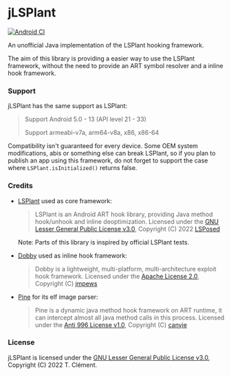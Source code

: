 # jLSPlant

[![Android CI](https://github.com/tclement0922/jLSPlant/actions/workflows/android.yml/badge.svg?branch=main)](https://github.com/tclement0922/jLSPlant/actions/workflows/android.yml)

An unofficial Java implementation of the LSPlant hooking framework.

The aim of this library is providing a easier way to use the LSPlant framework, without the need to 
provide an ART symbol resolver and a inline hook framework.

### Support
jLSPlant has the same support as LSPlant:
> Support Android 5.0 - 13 (API level 21 - 33)
> 
> Support armeabi-v7a, arm64-v8a, x86, x86-64

Compatibility isn't guaranteed for every device. Some OEM system modifications, abis or something
else can break LSPlant, so if you plan to publish an app using this framework, do not forget to
support the case where `LSPlant.isInitialized()` returns false.

### Credits
 - [LSPlant](https://github.com/LSPosed/LSPlant) used as core framework:
   > LSPlant is an Android ART hook library, providing Java method hook/unhook and inline deoptimization.
   > Licensed under the [GNU Lesser General Public License v3.0](https://github.com/LSPosed/LSPlant/blob/master/LICENSE), Copyright (C) 2022 [LSPosed](https://github.com/LSPosed)
   
   Note: Parts of this library is inspired by official LSPlant tests.
 - [Dobby](https://github.com/jmpews/Dobby) used as inline hook framework:
   > Dobby is a lightweight, multi-platform, multi-architecture exploit hook framework.
   > Licensed under the [Apache License 2.0](https://github.com/jmpews/Dobby/blob/master/LICENSE), Copyright (C) [jmpews](https://github.com/jmpews)

 - [Pine](https://github.com/canyie/pine) for its elf image parser:
   > Pine is a dynamic java method hook framework on ART runtime, it can intercept almost all java method calls in this process.
   > Licensed under the [Anti 996 License v1.0](https://github.com/996icu/996.ICU/blob/master/LICENSE), Copyright (C) [canyie](https://github.com/canyie)
 
### License
jLSPlant is licensed under the [GNU Lesser General Public License v3.0](LICENSE), Copyright (C) 2022 T. Clément.
